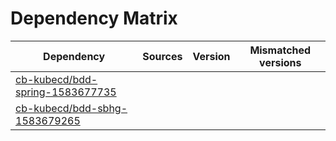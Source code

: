 # Dependency Matrix

Dependency | Sources | Version | Mismatched versions
---------- | ------- | ------- | -------------------
[cb-kubecd/bdd-spring-1583677735](https://github.com/cb-kubecd/bdd-spring-1583677735.git) |  | []() | 
[cb-kubecd/bdd-sbhg-1583679265](https://github.com/cb-kubecd/bdd-sbhg-1583679265.git) |  | []() | 
